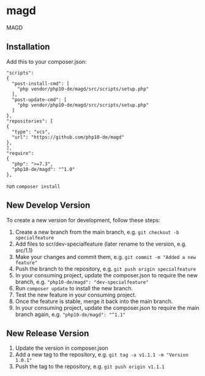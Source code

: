 # magd
MAGD

## Installation
Add this to your composer.json:

    "scripts": 
    {
      "post-install-cmd": [  
        "php vendor/php10-de/magd/src/scripts/setup.php"
      ],
      "post-update-cmd": [
        "php vendor/php10-de/magd/src/scripts/setup.php"
      ]
    },
    "repositories": [
    {
      "type": "vcs",
      "url": "https://github.com/php10-de/magd"
    },
    ],
    "require": 
    {
      "php": ">=7.3",
      "php10-de/magd": "^1.0"
    },

run
`composer install`

## New Develop Version
To create a new version for development, follow these steps:
1. Create a new branch from the main branch, e.g. `git checkout -b specialfeature`
2. Add files to scr/dev-specialfeature (later rename to the version, e.g. src/1.1)
3. Make your changes and commit them, e.g. `git commit -m "Added a new feature"`
4. Push the branch to the repository, e.g. `git push origin specialfeature`
5. In your consuming project, update the composer.json to require the new branch, e.g. `"php10-de/magd": "dev-specialfeature"`
6. Run `composer update` to install the new branch.
7. Test the new feature in your consuming project.
8. Once the feature is stable, merge it back into the main branch.
9. In your consuming project, update the composer.json to require the main branch again, e.g. `"php10-de/magd": "^1.1"`

## New Release Version
1. Update the version in composer.json
2. Add a new tag to the repository, e.g. `git tag -a v1.1.1 -m "Version 1.0.1"`
3. Push the tag to the repository, e.g. `git push origin v1.1.1`